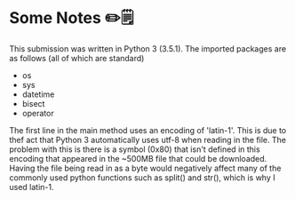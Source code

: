 # Some Notes ✏️🗒

This submission was written in Python 3 (3.5.1). 
The imported packages are as follows (all of which are standard)
  * os
  * sys
  * datetime
  * bisect
  * operator

The first line in the main method uses an encoding of 'latin-1'. This is due to thef act that Python 3 automatically uses utf-8 when reading in the file. The problem with this is there is a symbol (0x80) that isn't defined in this encoding that appeared in the ~500MB file that could be downloaded. Having the file being read in as a byte would negatively affect many of the commonly used python functions such as split() and str(), which is why I used latin-1. 
